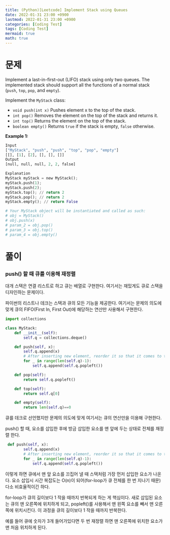 ```yaml
---
title: (Python)[Leetcode] Implement Stack using Queues
date: 2022-01-31 23:00 +0900
lastmod: 2022-01-31 23:00 +0900
categories: [Coding Test]
tags: [Coding Test]
mermaid: true
math: true
---
```


# 문제

Implement a last-in-first-out (LIFO) stack using only two queues. The implemented stack should support all the functions of a normal stack (`push`, `top`, `pop`, and `empty`).

Implement the `MyStack` class:

- `void push(int x)` Pushes element x to the top of the stack.
- `int pop()` Removes the element on the top of the stack and returns it.
- `int top()` Returns the element on the top of the stack.
- `boolean empty()` Returns `true` if the stack is empty, `false` otherwise.

**Example 1:**

```python
Input
["MyStack", "push", "push", "top", "pop", "empty"]
[[], [1], [2], [], [], []]
Output
[null, null, null, 2, 2, false]

Explanation
MyStack myStack = new MyStack();
myStack.push(1);
myStack.push(2);
myStack.top(); // return 2
myStack.pop(); // return 2
myStack.empty(); // return False

# Your MyStack object will be instantiated and called as such:
# obj = MyStack()
# obj.push(x)
# param_2 = obj.pop()
# param_3 = obj.top()
# param_4 = obj.empty()
```

# 풀이

### push() 할 때 큐를 이용해 재정렬

대개 스택은 연결 리스트로 하고 큐는 배열로 구현한다. 여기서는 재밌게도 큐로 스택을 디자인하는 문제이다. 

파이썬의 리스트나 데크는 스택과 큐의 모든 기능을 제공한다. 여기서는 문제의 의도에 맞게 큐의 FIFO(First In, First Out)에 해당하는 연산만 사용해서 구현한다. 

```python
import collections

class MyStack:
    def __init__(self):
        self.q = collections.deque()

    def push(self, x):
        self.q.append(x)
        # After inserting new element, reorder it so that it comes to the front.
        for _ in range(len(self.q)-1):
            self.q.append(self.q.popleft())

    def pop(self):
        return self.q.popleft()

    def top(self):
        return self.q[0]

    def empty(self):
        return len(self.q)==0
```

큐를 데크로 선언했지만 문제의 의도에 맞게 여기서는 큐의 연산만을 이용해 구현한다. 

push() 할 때, 요소를 삽입한 후에 방금 삽입한 요소를 맨 앞에 두는 상태로 전체를 재정렬 한다. 

```python
 def push(self, x):
        self.q.append(x)
        # After inserting new element, reorder it so that it comes to the front.
        for _ in range(len(self.q)-1):
            self.q.append(self.q.popleft())
```

이렇게 하면 큐에서 맨 앞 요소를 끄집어 낼 때 스택처럼 가장 먼저 삽입한 요소가 나온다. 요소 삽입시 시간 복잡도는 O(n)이 되어(for-loop가 큐 전체를 한 번 지나기 때문) 다소 비효율적이긴 하다.

for-loop가 큐의 길이보다 1 작을 때까지 반복되게 하는 게 핵심이다. 새로 삽입된 요소는 큐의 맨 오른쪽에 위치하게 되고, popleft()를 사용해서 맨 왼쪽 요소를 빼서 맨 오른쪽에 위치시킨다. 이 과정을 큐의 길이보다 1 작을 때까지 반복한다. 

예를 들어 큐에 숫자가 3개 들어가있다면 두 번 재정렬 하면 맨 오른쪽에 위치한 요소가 맨 처음 위치하게 된다.